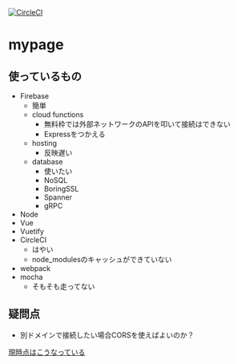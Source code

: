 [![CircleCI](https://circleci.com/gh/sk-mk2/mypage/tree/master.svg?style=svg)](https://circleci.com/gh/sk-mk2/mypage/tree/master)

# mypage

## 使っているもの
- Firebase
    - 簡単
    - cloud functions
        - 無料枠では外部ネットワークのAPIを叩いて接続はできない
        - Expressをつかえる
    - hosting
        - 反映遅い
    - database
        - 使いたい
        - NoSQL
        - BoringSSL
        - Spanner
        - gRPC
- Node
- Vue
- Vuetify
- CircleCI
    - はやい
    - node_modulesのキャッシュができていない
- webpack
- mocha
    - そもそも走ってない

## 疑問点
- 別ドメインで接続したい場合CORSを使えばよいのか？

[現時点はこうなっている](https://mypage-90953.firebaseapp.com)
